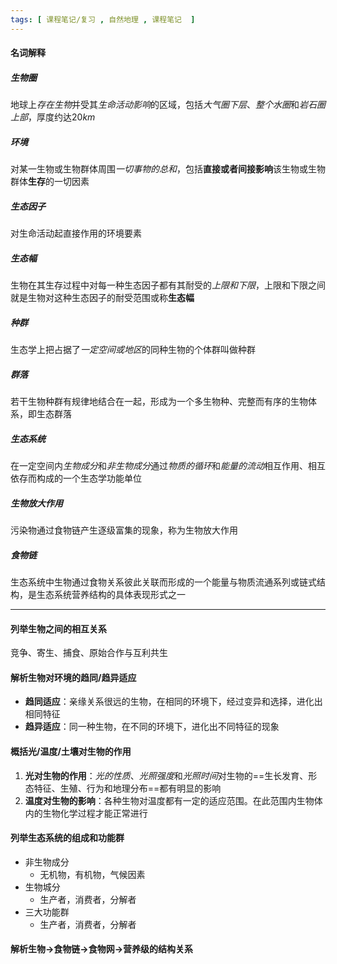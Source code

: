 ```yaml
---
tags: [ 课程笔记/复习 , 自然地理 , 课程笔记  ]
---
```

#### 名词解释
##### 生物圈
地球上*存在生物*并受其*生命活动影响*的区域，包括*大气圈下层*、*整个水圈*和*岩石圈上部*，厚度约达$20km$ 
##### 环境
对某一生物或生物群体周围*一切事物的总和*，包括**直接或者间接影响**该生物或生物群体**生存**的一切因素
##### 生态因子
对生命活动起直接作用的环境要素
##### 生态幅
生物在其生存过程中对每一种生态因子都有其耐受的*上限和下限*，上限和下限之间就是生物对这种生态因子的耐受范围或称**生态幅** 
##### 种群
生态学上把占据了*一定空间或地区*的同种生物的个体群叫做种群
##### 群落
若干生物种群有规律地结合在一起，形成为一个多生物种、完整而有序的生物体系，即生态群落
##### 生态系统
在一定空间内*生物成分*和*非生物成分*通过*物质的循环*和*能量的流动*相互作用、相互依存而构成的一个生态学功能单位
##### 生物放大作用
污染物通过食物链产生逐级富集的现象，称为生物放大作用
##### 食物链
生态系统中生物通过食物关系彼此关联而形成的一个能量与物质流通系列或链式结构，是生态系统营养结构的具体表现形式之一

------

#### 列举生物之间的相互关系
竞争、寄生、捕食、原始合作与互利共生
#### 解析生物对环境的趋同/趋异适应
- **趋同适应**：亲缘关系很远的生物，在相同的环境下，经过变异和选择，进化出相同特征
- **趋异适应**：同一种生物，在不同的环境下，进化出不同特征的现象
#### 概括光/温度/土壤对生物的作用
1. **光对生物的作用**：*光的性质*、*光照强度*和*光照时间*对生物的==生长发育、形态特征、生殖、行为和地理分布==都有明显的影响
2. **温度对生物的影响**：各种生物对温度都有一定的适应范围。在此范围内生物体内的生物化学过程才能正常进行
#### 列举生态系统的组成和功能群
- 非生物成分
	- 无机物，有机物，气候因素
- 生物城分
	- 生产者，消费者，分解者
- 三大功能群
	- 生产者，消费者，分解者
#### 解析生物->食物链->食物网->营养级的结构关系